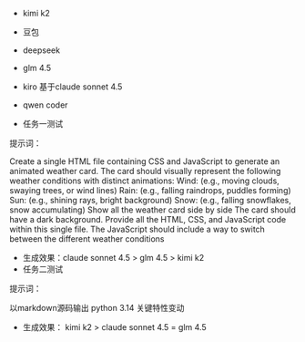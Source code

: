 - kimi k2
- 豆包
- deepseek
- glm 4.5 
- kiro  基于claude sonnet 4.5
- qwen coder

- 任务一测试

提示词：

Create a single HTML file containing CSS and JavaScript to generate an animated weather card. The card should visually represent the following weather conditions
with distinct animations: Wind: (e.g., moving clouds, swaying trees, or wind lines) Rain: (e.g., falling raindrops, puddles forming) Sun: (e.g., shining rays, bright background)
Snow: (e.g., falling snowflakes, snow accumulating)
Show all the weather card side by side The card should have a dark background. Provide all the HTML, CSS, and JavaScript code within this single file.
The JavaScript should include a way to switch between the different weather conditions


- 生成效果：claude sonnet 4.5 > glm 4.5 > kimi k2
- 任务二测试

提示词：

以markdown源码输出   python 3.14 关键特性变动

- 生成效果： kimi k2 > claude sonnet 4.5 = glm 4.5 
